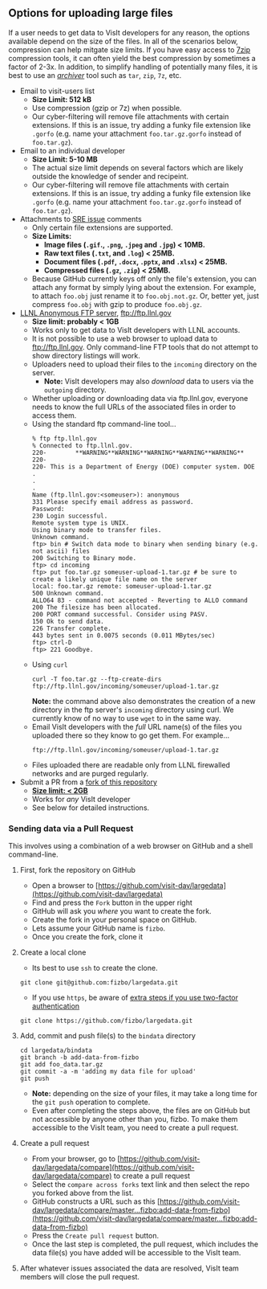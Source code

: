 ## Options for uploading large files

If a user needs to get data to VisIt developers for any reason,
the options available depend on the size of the files. In all of
the scenarios below, compression can help mitgate size limits.
If you have easy access to [7zip](7zip.md) compression tools, it
can often yield the best compression by sometimes a factor of 2-3x.
In addition, to simplify handling of potentially many files, it is
best to use an [*archiver*](https://en.wikipedia.org/wiki/File_archiver)
tool such as `tar`, `zip`, `7z`, etc.

* Email to visit-users list
  * **Size Limit: 512 kB**
  * Use compression (gzip or 7z) when possible.
  * Our cyber-filtering will remove file attachments with certain extensions.
  If this is an issue, try adding a funky file extension like `.gorfo`
  (e.g. name your attachment `foo.tar.gz.gorfo` instead of `foo.tar.gz`).
* Email to an individual developer
  * **Size Limit: 5-10 MB**
  * The actual size limit depends on several factors which are likely outside
    the knowledge of sender and recipeint.
  * Our cyber-filtering will remove file attachments with certain extensions.
  If this is an issue, try adding a funky file extension like `.gorfo`
  (e.g. name your attachment `foo.tar.gz.gorfo` instead of `foo.tar.gz`).
* Attachments to [SRE issue](https://github.com/visit-dav/live-customer-response/issues) comments
  * Only certain file extensions are supported.
  * **Size Limits:**
    * **Image files (`.gif`., `.png`, `.jpeg` and `.jpg`) < 10MB.**
    * **Raw text files (`.txt`, and `.log`) < 25MB.**
    * **Document files (`.pdf`, `.docx`, `.pptx`, and `.xlsx`) < 25MB.**
    * **Compressed files (`.gz`, `.zip`) < 25MB.**
  * Because GitHub currently keys off only the file's extension, you can
  attach any format by simply lying about the extension. For example, to
  attach `foo.obj` just rename it to `foo.obj.not.gz`. Or, better yet, just
  compress `foo.obj` with gzip to produce `foo.obj.gz`.
* [LLNL Anonymous FTP server](https://hpc.llnl.gov/sites/default/files/anonymousFTPinstructions.pdf), ftp://ftp.llnl.gov
  * **Size limit:  probably < 1GB**
  * Works only to get data to VisIt developers with LLNL accounts.
  * It is not possible to use a web browser to upload data to ftp://ftp.llnl.gov.
    Only command-line FTP tools that do not attempt to show directory listings will work.
  * Uploaders need to upload their files to the `incoming` directory on the server.
    * **Note:** VisIt developers may also *download* data to users via the `outgoing`
      directory.
  * Whether uploading or downloading data via ftp.llnl.gov, everyone needs to know
    the full URLs of the associated files in order to access them.
  * Using the standard ftp command-line tool...
    ```
    % ftp ftp.llnl.gov
    % Connected to ftp.llnl.gov.
    220-        **WARNING**WARNING**WARNING**WARNING**WARNING**
    220-        
    220- This is a Department of Energy (DOE) computer system. DOE
    .
    .
    .
    Name (ftp.llnl.gov:<someuser>): anonymous
    331 Please specify email address as password.
    Password:
    230 Login successful.
    Remote system type is UNIX.
    Using binary mode to transfer files.
    Unknown command.
    ftp> bin # Switch data mode to binary when sending binary (e.g. not ascii) files
    200 Switching to Binary mode.
    ftp> cd incoming
    ftp> put foo.tar.gz someuser-upload-1.tar.gz # be sure to create a likely unique file name on the server
    local: foo.tar.gz remote: someuser-upload-1.tar.gz
    500 Unknown command.
    ALLO64 83 - command not accepted - Reverting to ALLO command
    200 The filesize has been allocated.
    200 PORT command successful. Consider using PASV.
    150 Ok to send data.
    226 Transfer complete.
    443 bytes sent in 0.0075 seconds (0.011 MBytes/sec)
    ftp> ctrl-D
    ftp> 221 Goodbye.
    ```
  * Using `curl`
    ```
    curl -T foo.tar.gz --ftp-create-dirs ftp://ftp.llnl.gov/incoming/someuser/upload-1.tar.gz
    ```
    **Note:** the command above also demonstrates the creation of a new directory in the
    ftp server's `incoming` directory using curl. We currently know of no way to use `wget` to
    in the same way.
  * Email VisIt developers with the *full* URL name(s) of the files you uploaded there
    so they know to go get them. For example...
    ```
    ftp://ftp.llnl.gov/incoming/someuser/upload-1.tar.gz
    ```
  * Files uploaded there are readable only from LLNL firewalled networks and are
    purged regularly.
* Submit a PR from a [fork of this repository](https://help.github.com/en/github/getting-started-with-github/fork-a-repo)
  * [**Size limit: < 2GB**](https://help.github.com/en/github/managing-large-files/about-git-large-file-storage)
  * Works for *any* VisIt developer
  * See below for detailed instructions.

### Sending data via a Pull Request

This involves using a combination of a web browser on GitHub and
a shell command-line.

1. First, fork the repository on GitHub
   * Open a browser to [https://github.com/visit-dav/largedata](https://github.com/visit-dav/largedata)
   * Find and press the `Fork` button in the upper right
   * GitHub will ask you *where* you want to create the fork.
   * Create the fork in your personal space on GitHub.
   * Lets assume your GitHub name is `fizbo`.
   * Once you create the fork, clone it 
2. Create a local clone
   * Its best to use `ssh` to create the clone.

   ```
   git clone git@github.com:fizbo/largedata.git
   ```
   * If you use `https`, be aware of [extra steps if you use two-factor authentication](https://help.github.com/en/github/authenticating-to-github/accessing-github-using-two-factor-authentication#using-two-factor-authentication-with-the-command-line)

   ```
   git clone https://github.com/fizbo/largedata.git 
   ```
3. Add, commit and push file(s) to the `bindata` directory
   ```
   cd largedata/bindata
   git branch -b add-data-from-fizbo
   git add foo_data.tar.gz
   git commit -a -m 'adding my data file for upload'
   git push
   ```
   * **Note:** depending on the size of your files, it may take a 
   long time for the `git push` operation to complete.
   * Even after completing the steps above, the files are on GitHub but
   not accessible by anyone other than you, fizbo. To make them accessible to
   the VisIt team, you need to create a pull request.
4. Create a pull request
   * From your browser, go to
   [https://github.com/visit-dav/largedata/compare](https://github.com/visit-dav/largedata/compare)
   to create a pull request
   * Select the `compare across forks` text link and then select the repo you forked above from the list.
   * GitHub constructs a URL such as this
   [https://github.com/visit-dav/largedata/compare/master...fizbo:add-data-from-fizbo](https://github.com/visit-dav/largedata/compare/master...fizbo:add-data-from-fizbo)
   * Press the `Create pull request` button.
   * Once the last step is completed, the pull request, which includes the
   data file(s) you have added will be accessible to the VisIt team.
5. After whatever issues associated the data are resolved, VisIt team members
   will close the pull request.
